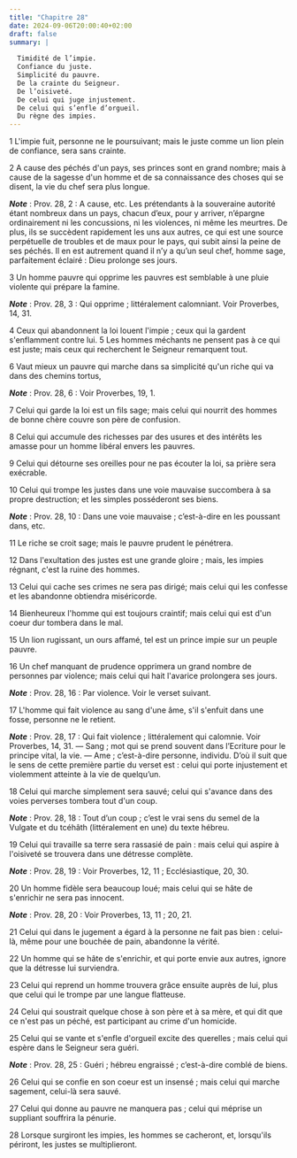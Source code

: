 ```yaml
---
title: "Chapitre 28"
date: 2024-09-06T20:00:40+02:00
draft: false
summary: |
  
  Timidité de l’impie.
  Confiance du juste.
  Simplicité du pauvre.
  De la crainte du Seigneur.
  De l’oisiveté.
  De celui qui juge injustement.
  De celui qui s’enfle d’orgueil.
  Du règne des impies.
---
```



1 L'impie fuit, personne ne le poursuivant; mais le juste comme un lion plein de confiance, sera sans crainte.


2 A cause des péchés d'un pays, ses princes sont en grand nombre; mais à cause de la sagesse d'un homme et de sa connaissance des choses qui se disent, la vie du chef sera plus longue.

***Note*** :  Prov. 28, 2 : A cause, etc. Les prétendants à la souveraine autorité étant nombreux dans un pays, chacun d’eux, pour y arriver, n’épargne ordinairement ni les concussions, ni les violences, ni même les meurtres. De plus, ils se succèdent rapidement les uns aux autres, ce qui est une source perpétuelle de troubles et de maux pour le pays, qui subit ainsi la peine de ses péchés. Il en est autrement quand il n’y a qu’un seul chef, homme sage, parfaitement éclairé : Dieu prolonge ses jours.


3 Un homme pauvre qui opprime les pauvres est semblable à une pluie violente qui prépare la famine.

***Note*** :  Prov. 28, 3 : Qui opprime ; littéralement calomniant. Voir Proverbes, 14, 31.


4 Ceux qui abandonnent la loi louent l'impie ; ceux qui la gardent s'enflamment contre lui. 5 Les hommes méchants ne pensent pas à ce qui est juste; mais ceux qui recherchent le Seigneur remarquent tout.


6 Vaut mieux un pauvre qui marche dans sa simplicité qu'un riche qui va dans des chemins tortus,

***Note*** :  Prov. 28, 6 : Voir Proverbes, 19, 1.


7 Celui qui garde la loi est un fils sage; mais celui qui nourrit des hommes de bonne chère couvre son père de confusion.


8 Celui qui accumule des richesses par des usures et des intérêts les amasse pour un homme libéral envers les pauvres.


9 Celui qui détourne ses oreilles pour ne pas écouter la loi, sa prière sera exécrable.


10 Celui qui trompe les justes dans une voie mauvaise succombera à sa propre destruction; et les simples posséderont ses biens.

***Note*** :  Prov. 28, 10 : Dans une voie mauvaise ; c’est-à-dire en les poussant dans, etc.


11 Le riche se croit sage; mais le pauvre prudent le pénétrera.


12 Dans l'exultation des justes est une grande gloire ; mais, les impies régnant, c'est la ruine des hommes.


13 Celui qui cache ses crimes ne sera pas dirigé; mais celui qui les confesse et les abandonne obtiendra miséricorde.


14 Bienheureux l'homme qui est toujours craintif; mais celui qui est d'un coeur dur tombera dans le mal.


15 Un lion rugissant, un ours affamé, tel est un prince impie sur un peuple pauvre.


16 Un chef manquant de prudence opprimera un grand nombre de personnes par violence; mais celui qui hait l'avarice prolongera ses jours.

***Note*** :  Prov. 28, 16 : Par violence. Voir le verset suivant.


17 L'homme qui fait violence au sang d'une âme, s'il s'enfuit dans une fosse, personne ne le retient.

***Note*** :  Prov. 28, 17 : Qui fait violence ; littéralement qui calomnie. Voir Proverbes, 14, 31. ― Sang ; mot qui se prend souvent dans l’Ecriture pour le principe vital, la vie. ― Ame ; c’est-à-dire personne, individu. D’où il suit que le sens de cette première partie du verset est : celui qui porte injustement et violemment atteinte à la vie de quelqu’un.


18 Celui qui marche simplement sera sauvé; celui qui s'avance dans des voies perverses tombera tout d'un coup.

***Note*** :  Prov. 28, 18 : Tout d’un coup ; c’est le vrai sens du semel de la Vulgate et du tcéhâth (littéralement en une) du texte hébreu.


19 Celui qui travaille sa terre sera rassasié de pain : mais celui qui aspire à l'oisiveté se trouvera dans une détresse complète.

***Note*** :  Prov. 28, 19 : Voir Proverbes, 12, 11 ; Ecclésiastique, 20, 30.


20 Un homme fidèle sera beaucoup loué; mais celui qui se hâte de s'enrichir ne sera pas innocent.

***Note*** :  Prov. 28, 20 : Voir Proverbes, 13, 11 ; 20, 21.


21 Celui qui dans le jugement a égard à la personne ne fait pas bien : celui-là, même pour une bouchée de pain, abandonne la vérité.


22 Un homme qui se hâte de s'enrichir, et qui porte envie aux autres, ignore que la détresse lui surviendra.


23 Celui qui reprend un homme trouvera grâce ensuite auprès de lui, plus que celui qui le trompe par une langue flatteuse.


24 Celui qui soustrait quelque chose à son père et à sa mère, et qui dit que ce n'est pas un péché, est participant au crime d'un homicide.


25 Celui qui se vante et s'enfle d'orgueil excite des querelles ; mais celui qui espère dans le Seigneur sera guéri.

***Note*** :  Prov. 28, 25 : Guéri ; hébreu engraissé ; c’est-à-dire comblé de biens.


26 Celui qui se confie en son coeur est un insensé ; mais celui qui marche sagement, celui-là sera sauvé.


27 Celui qui donne au pauvre ne manquera pas ; celui qui méprise un suppliant souffrira la pénurie.


28 Lorsque surgiront les impies, les hommes se cacheront, et, lorsqu'ils périront, les justes se multiplieront.


